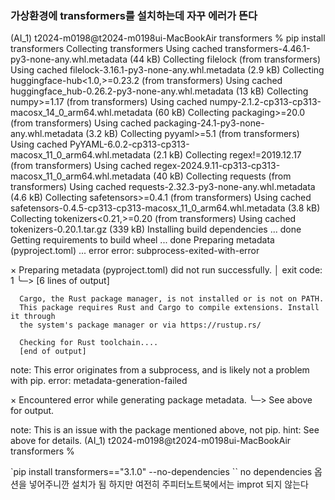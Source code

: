 ### 가상환경에 transformers를 설치하는데 자꾸 에러가 뜬다
(AI_1) t2024-m0198@t2024-m0198ui-MacBookAir transformers % pip install transformers
Collecting transformers
  Using cached transformers-4.46.1-py3-none-any.whl.metadata (44 kB)
Collecting filelock (from transformers)
  Using cached filelock-3.16.1-py3-none-any.whl.metadata (2.9 kB)
Collecting huggingface-hub<1.0,>=0.23.2 (from transformers)
  Using cached huggingface_hub-0.26.2-py3-none-any.whl.metadata (13 kB)
Collecting numpy>=1.17 (from transformers)
  Using cached numpy-2.1.2-cp313-cp313-macosx_14_0_arm64.whl.metadata (60 kB)
Collecting packaging>=20.0 (from transformers)
  Using cached packaging-24.1-py3-none-any.whl.metadata (3.2 kB)
Collecting pyyaml>=5.1 (from transformers)
  Using cached PyYAML-6.0.2-cp313-cp313-macosx_11_0_arm64.whl.metadata (2.1 kB)
Collecting regex!=2019.12.17 (from transformers)
  Using cached regex-2024.9.11-cp313-cp313-macosx_11_0_arm64.whl.metadata (40 kB)
Collecting requests (from transformers)
  Using cached requests-2.32.3-py3-none-any.whl.metadata (4.6 kB)
Collecting safetensors>=0.4.1 (from transformers)
  Using cached safetensors-0.4.5-cp313-cp313-macosx_11_0_arm64.whl.metadata (3.8 kB)
Collecting tokenizers<0.21,>=0.20 (from transformers)
  Using cached tokenizers-0.20.1.tar.gz (339 kB)
  Installing build dependencies ... done
  Getting requirements to build wheel ... done
  Preparing metadata (pyproject.toml) ... error
  error: subprocess-exited-with-error
  
  × Preparing metadata (pyproject.toml) did not run successfully.
  │ exit code: 1
  ╰─> [6 lines of output]
      
      Cargo, the Rust package manager, is not installed or is not on PATH.
      This package requires Rust and Cargo to compile extensions. Install it through
      the system's package manager or via https://rustup.rs/
      
      Checking for Rust toolchain....
      [end of output]
  
  note: This error originates from a subprocess, and is likely not a problem with pip.
error: metadata-generation-failed

× Encountered error while generating package metadata.
╰─> See above for output.

note: This is an issue with the package mentioned above, not pip.
hint: See above for details.
(AI_1) t2024-m0198@t2024-m0198ui-MacBookAir transformers % 

`pip install transformers=="3.1.0" --no-dependencies ``
no dependencies 옵션을 넣어주니깐 설치가 됨 하지만 여전히 주피터노트북에서는 improt 되지 않는다